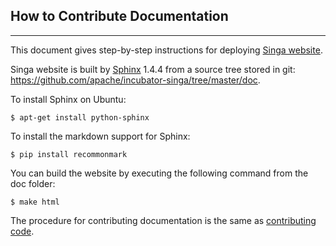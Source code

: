## How to Contribute Documentation

___

This document gives step-by-step instructions for deploying [Singa website](http://singa.incubator.apache.org).

Singa website is built by [Sphinx](http://www.sphinx-doc.org) 1.4.4 from a source tree stored in git: https://github.com/apache/incubator-singa/tree/master/doc. 

To install Sphinx on Ubuntu: 

    $ apt-get install python-sphinx

To install the markdown support for Sphinx: 

    $ pip install recommonmark 

You can build the website by executing the following command from the doc folder:

    $ make html

The procedure for contributing documentation is the same as [contributing code](contribute-code.html).

